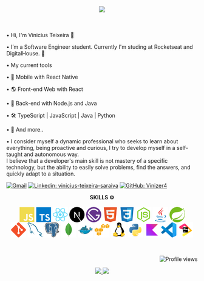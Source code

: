 <div align="center" padding="5em"> 
<img src="https://readme-typing-svg.herokuapp.com/?color=00bfbf&size=35&center=true&vCenter=true&width=1000&lines=HELLO,+MY+NAME+is+Vinicius+Teixeira+Saraiva;I'm++Software+Developer;I+from+Brasil,+GO;Certified+Tech+Developer+at+Digital+House;Ignite+Rocketseat;Be+Welcome!+:%29">
</div>
<div >

</div>
<br>
<br>
<div align="left">
<p>• Hi, I'm Vinicius Teixeira 👋</p>
<p>• I’m a Software Engineer student. Currently I'm studing at Rocketseat and DigitalHouse. 🚀</p>
<p>• My current tools</p>
<p>• 📲 Mobile with React Native</p>
<p>• 🌎 Front-end Web with React</p>
<p>• 📡 Back-end with Node.js and Java</p>
<p>• 🛠️ TypeScript | JavaScript | Java | Python </p>
<p>• 🧰 And more..</p>
<p>• I consider myself a dynamic professional who seeks to learn about everything, being proactive and curious, I try to develop myself in a self-taught and autonomous way.<br> I believe that a developer's main skill is not mastery of a specific technology, but the ability to easily solve problems, find the answers, and quickly adapt to a situation.</p>
</div>

[![Gmail](https://img.shields.io/twitter/url?label=email&logo=gmail&style=social&url=http%3A%2F%2Fmailto%3Astephanyn7%40gmail.com)](mailto:vinicius.ts.online@gmail.com)
[![Linkedin: vinicius-teixeira-saraiva](https://img.shields.io/badge/-Vinicius-blue?style=flat-square&logo=Linkedin&logoColor=white&link=https://www.linkedin.com/in/vinicius-teixeira-saraiva/)](https://www.linkedin.com/in/vinicius-teixeira-saraiva/)
[![GitHub: Vinizer4](https://img.shields.io/github/followers/vinizer4?label=follow&style=social)](https://github.com/vinizer4)

<div style="display: inline_block" align="center">
    <strong>SKILLS ⚙️</strong>
    <br>
    <br>
    <img align="center" alt="" height="40em" width="40em" src="https://raw.githubusercontent.com/devicons/devicon/master/icons/javascript/javascript-plain.svg">
    <img align="center" alt="" height="40em" width="40em" src="https://raw.githubusercontent.com/devicons/devicon/master/icons/typescript/typescript-plain.svg">
    <img align="center" alt="" height="40em" width="40em" src="https://raw.githubusercontent.com/devicons/devicon/master/icons/react/react-original.svg">
    <img align="center" alt="" height="40em" width="40em" src="https://raw.githubusercontent.com/devicons/devicon/master/icons/nextjs/nextjs-original.svg">
    <img align="center" alt="" height="40em" width="40em" src="https://raw.githubusercontent.com/devicons/devicon/master/icons/gatsby/gatsby-original.svg">
    <img align="center" alt="" height="40em" width="40em" src="https://raw.githubusercontent.com/devicons/devicon/master/icons/html5/html5-original.svg">
    <img align="center" alt="" height="40em" width="40em" src="https://raw.githubusercontent.com/devicons/devicon/master/icons/css3/css3-original.svg">
    <img align="center" alt="" height="40em" width="40em" src="https://raw.githubusercontent.com/devicons/devicon/master/icons/nodejs/nodejs-original.svg">
    <img align="center" alt="" height="40em" width="40em" src="https://raw.githubusercontent.com/devicons/devicon/master/icons/java/java-original.svg">
    <img align="center" alt="" height="40em" width="40em" src="https://raw.githubusercontent.com/devicons/devicon/master/icons/spring/spring-original.svg">
    </div>
    <div style="display: inline_block" align="center">
    <img align="center" alt="" height="40em" width="40em" src="https://raw.githubusercontent.com/devicons/devicon/master/icons/git/git-original.svg">
    <img align="center" alt="" height="40em" width="40em" src="https://raw.githubusercontent.com/devicons/devicon/master/icons/mysql/mysql-original.svg">
    <img align="center" alt="" height="40em" width="40em" src="https://raw.githubusercontent.com/devicons/devicon/master/icons/postgresql/postgresql-original.svg">
    <img align="center" alt="" height="40em" width="40em" src="https://raw.githubusercontent.com/devicons/devicon/master/icons/mongodb/mongodb-original.svg">
    <img align="center" alt="" height="40em" width="40em" src="https://raw.githubusercontent.com/devicons/devicon/master/icons/docker/docker-original.svg">
    <img align="center" alt="" height="40em" width="40em" src="https://raw.githubusercontent.com/devicons/devicon/master/icons/amazonwebservices/amazonwebservices-original.svg">
    <img align="center" alt="" height="40em" width="40em" src="https://raw.githubusercontent.com/devicons/devicon/master/icons/linux/linux-original.svg">
    <img align="center" alt="" height="40em" width="40em" src="https://raw.githubusercontent.com/devicons/devicon/master/icons/python/python-original.svg">
    <img align="center" alt="" height="40em" width="40em" src="https://raw.githubusercontent.com/devicons/devicon/master/icons/kotlin/kotlin-original.svg">
    <img align="center" alt="" height="40em" width="40em" src="https://raw.githubusercontent.com/devicons/devicon/master/icons/vscode/vscode-original.svg">
    <img align="center" alt="" height="40em" width="40em" src="https://raw.githubusercontent.com/devicons/devicon/master/icons/jetbrains/jetbrains-original.svg">
 </div>
 <br>
<br>
<p align="right">  <img src="https://komarev.com/ghpvc/?username=vinizer4&color=green" alt="Profile views" /> </p>
<div align="center">
    <a href="https://github.com/vinizer4">
    <img height="180em" src="https://github-readme-stats.vercel.app/api?username=vinizer4&show_icons=true&theme=gotham&include_all_commits=true&count_private=true"/>
    <img height="180em" src="https://github-readme-stats.vercel.app/api/top-langs/?username=vinizer4&layout=compact&langs_count=7&theme=gotham"/>
</div>
<br>
